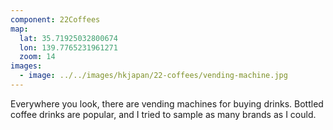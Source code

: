 ```yaml
---
component: 22Coffees
map:
  lat: 35.71925032800674
  lon: 139.7765231961271
  zoom: 14
images:
  - image: ../../images/hkjapan/22-coffees/vending-machine.jpg
---
```


Everywhere you look, there are vending machines for buying drinks. Bottled coffee drinks are popular, and I tried to sample as many brands as I could.
